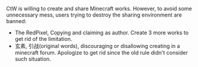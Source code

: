 CtW is willing to create and share Minecraft works. However, to avoid some unnecessary mess, users trying to destroy the sharing environment are banned:

* The RedPixel, Copying and claiming as author. Create 3 more works to get rid of the limitation.
* 玄素, 引战(original words), discouraging or disallowing creating in a minecraft forum. Apologize to get rid since the old rule didn't consider such situation.
